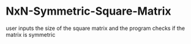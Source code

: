 # NxN-Symmetric-Square-Matrix
user inputs the size of the square matrix and the program checks if the matrix is symmetric
